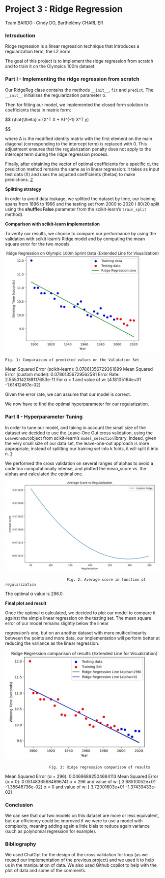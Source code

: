 # Project 3 : Ridge Regression

Team BARDO : Cindy DO, Barthélémy CHARLIER

### **Introduction**

Ridge regression is a linear regression technique that introduces a regularization term, the L2 norm. 

The goal of this project is to implement the ridge regression from scratch and to train it on the Olympics 100m dataset. 

### Part I - Implementing the ridge regression from scratch

Our RidgeReg class contains the methods `__init__`, `fit` and `predict`. The `__init__` initialises the regularization parameter α.

Then for fitting our model, we implemented the closed form solution to coefficients theta in matrix form: 

$$
\(\hat{\theta} = (X^T X + A)^{-1} X^T y\)

$$

where A is the modified identity matrix with the first element on the main diagonal (corresponding to the intercept term) is replaced with 0. This adjustment ensures that the regularization penalty does not apply to the intercept term during the ridge regression process.

Finally, after obtaining the vector of optimal coefficients for a specific α, the prediction method remains the same as in linear regression: it takes as input test data (X) and uses the adjusted coefficients (thetas) to make predictions. [2]

**Splitting strategy**

In order to avoid data leakage, we splitted the dataset by time, our training spans from 1896 to 1996 and the testing set from 2000 to 2020 ( 80/20 split using the **shuffle=False** parameter from the scikit-learn’s `train_split` method).

**Comparison with scikit-learn implementation**

To verify our results, we choose to compare our performance by using the validation with scikit learn’s Ridge model and by computing the mean square error for the two models.

![    Fig. 1: Comparaison of predicted values on the Validation Set](Project%203%20Ridge%20Regression%20f6da632751ee4da9a026af2aef4ad9ad/Capture_dcran_2024-01-25__23.22.38.png)

    Fig. 1: Comparaison of predicted values on the Validation Set

Mean Squared Error (scikit-learn): 0.07861356729361699
Mean Squared Error (custom model): 0.07861356729562581
Error Rate: 2.5553142188117653e-11
For α = 1 and value of w: [4.18105164e+01 -1.61412467e-02]

Given the error rate, we can assume that our model is correct.

We now have to find the optimal hyperparameter for our regularization.

### Part II - Hyperparameter Tuning

In order to tune our model, and taking in account the small size of the dataset we decided to use the Leave-One Out cross validation, using the `LeaveOneOut`object from scikit-learn’s `model_selection`library. Indeed, given the very small size of our data set, the leave-one-out approach is more appropriate, instead of splitting our training set into k folds, it will split it into n.  [1]

We performed the cross validation on several ranges of alphas to avoid a code too computationally intense, and plotted the mean_score vs. the alphas and calculated the optimal one.

![                                Fig. 2: Average score in function of regularization ](Project%203%20Ridge%20Regression%20f6da632751ee4da9a026af2aef4ad9ad/Capture_dcran_2024-01-25__23.29.01.png)

                                Fig. 2: Average score in function of regularization 

The optimal α value is 296.0. 

**Final plot and result**

Once the optimal α calculated, we decided to plot our model to compare it against the simple linear regression on the testing set. The mean square error of our model remains slightly below the linear

regression’s one, but on an another dataset with more multicolinearity between the points and more data, our implementation will perform better at reducing the variance as the linear regression.

![                        Fig. 3: Ridge regression comparison of results ](Project%203%20Ridge%20Regression%20f6da632751ee4da9a026af2aef4ad9ad/Capture_dcran_2024-01-25__23.34.43.png)

                        Fig. 3: Ridge regression comparison of results 

Mean Squared Error (α = 296): 0.04696892504694113
Mean Squared Error (α = 0): 0.05148365684696741
α = 296 and value of w: [ 3.68510052e+01 -1.35646736e-02]
α = 0 and value of w: [ 3.72001603e+01 -1.37439433e-02]

### Conclusion

We can see that our two models on this dataset are more or less equivalent, but our efficiency could be improved if we were to use a model with complexity, meaning adding again a little biais to reduce again  variance (such as polynomial regression for example).

### Bibliography

We used ChatGpt for the design of the cross validation for loop (as we reused our implementation of the previous project) and we used it to help us in the manipulation of data. We also used Github copilot to help with the plot of data and some of the comments. 

[1]: [https://www.baeldung.com/cs/cross-validation-k-fold-loo](https://www.baeldung.com/cs/cross-validation-k-fold-loo) 

[2]: [https://towardsdatascience.com/how-to-code-ridge-regression-from-scratch-4b3176e5837c](https://towardsdatascience.com/how-to-code-ridge-regression-from-scratch-4b3176e5837c)
